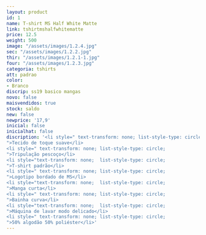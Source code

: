 ```yaml
---
layout: product
id: 1
name: T-shirt MS Half White Matte
link: tshirtmshalfwhitematte
price: 12.5
weight: 500
image: "/assets/images/1.2.4.jpg"
sec: "/assets/images/1.2.2.jpg"
thir: "/assets/images/1.2.1-1.jpg"
four: "/assets/images/1.2.3.jpg"
categoria: tshirts
att: padrao
color:
- Branco
discrip: ss19 basico mangas
novo: false
maisvendidos: true
stock: saldo
new: false
newprice: '17,9'
inicial: false
inicialhat: false
discription: '<li style=" text-transform: none; list-style-type: circle;
">Tecido de toque suave</li>
<li style=" text-transform: none; list-style-type: circle;
">Tripulação pescoço</li>
<li style="text-transform: none;  list-style-type: circle;
">T-shirt padrão</li>
<li style=" text-transform: none; list-style-type: circle;
">Logotipo bordado de MS</li>
<li style="text-transform: none;  list-style-type: circle;
">Manga curta</li>
<li style=" text-transform: none; list-style-type: circle;
">Bainha curva</li>
<li style="text-transform: none;  list-style-type: circle;
">Máquina de lavar modo delicado</li>
<li style=" text-transform: none; list-style-type: circle;
">50% algodão 50% poliéster</li>'
---
```

